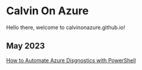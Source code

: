 # Calvin On Azure
Hello there, welcome to calvinonazure.github.io!

## May 2023
[How to Automate Azure Disgnostics with PowerShell](docs/test.md)
